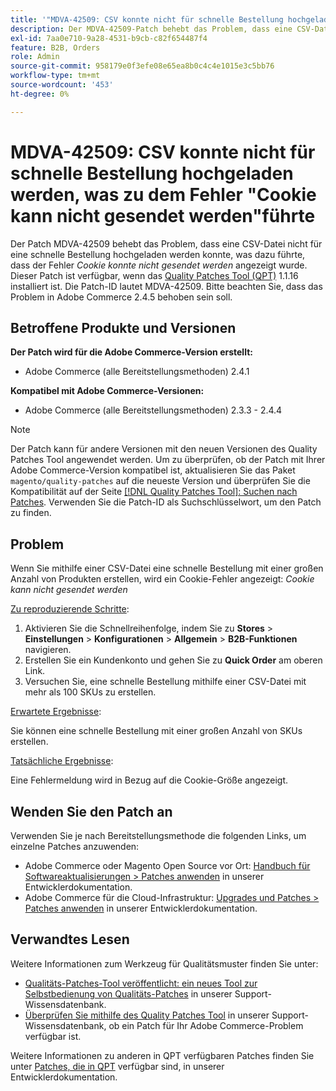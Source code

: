```yaml
---
title: '"MDVA-42509: CSV konnte nicht für schnelle Bestellung hochgeladen werden, was zu dem Fehler "Cookie kann nicht gesendet werden"führte.'
description: Der MDVA-42509-Patch behebt das Problem, dass eine CSV-Datei nicht für eine schnelle Bestellung hochgeladen werden konnte, was dazu führte, dass der Cookie-Fehler nicht gesendet werden konnte. Dieser Patch ist verfügbar, wenn das [Quality Patches Tool (QPT)](/help/announcements/adobe-commerce-announcements/magento-quality-patches-released-new-tool-to-self-serve-quality-patches.md) 1.1.16 installiert ist. Die Patch-ID lautet MDVA-42509. Bitte beachten Sie, dass das Problem in Adobe Commerce 2.4.5 behoben sein soll.
exl-id: 7aa0e710-9a28-4531-b9cb-c82f654487f4
feature: B2B, Orders
role: Admin
source-git-commit: 958179e0f3efe08e65ea8b0c4c4e1015e3c5bb76
workflow-type: tm+mt
source-wordcount: '453'
ht-degree: 0%

---
```


# MDVA-42509: CSV konnte nicht für schnelle Bestellung hochgeladen werden, was zu dem Fehler &quot;Cookie kann nicht gesendet werden&quot;führte

Der Patch MDVA-42509 behebt das Problem, dass eine CSV-Datei nicht für eine schnelle Bestellung hochgeladen werden konnte, was dazu führte, dass der Fehler *Cookie konnte nicht gesendet werden* angezeigt wurde. Dieser Patch ist verfügbar, wenn das [Quality Patches Tool (QPT)](/help/announcements/adobe-commerce-announcements/magento-quality-patches-released-new-tool-to-self-serve-quality-patches.md) 1.1.16 installiert ist. Die Patch-ID lautet MDVA-42509. Bitte beachten Sie, dass das Problem in Adobe Commerce 2.4.5 behoben sein soll.

## Betroffene Produkte und Versionen

**Der Patch wird für die Adobe Commerce-Version erstellt:**

* Adobe Commerce (alle Bereitstellungsmethoden) 2.4.1

**Kompatibel mit Adobe Commerce-Versionen:**

* Adobe Commerce (alle Bereitstellungsmethoden) 2.3.3 - 2.4.4

>[!NOTE]
>
>Der Patch kann für andere Versionen mit den neuen Versionen des Quality Patches Tool angewendet werden. Um zu überprüfen, ob der Patch mit Ihrer Adobe Commerce-Version kompatibel ist, aktualisieren Sie das Paket `magento/quality-patches` auf die neueste Version und überprüfen Sie die Kompatibilität auf der Seite [[!DNL Quality Patches Tool]: Suchen nach Patches](https://devdocs.magento.com/quality-patches/tool.html#patch-grid). Verwenden Sie die Patch-ID als Suchschlüsselwort, um den Patch zu finden.

## Problem

Wenn Sie mithilfe einer CSV-Datei eine schnelle Bestellung mit einer großen Anzahl von Produkten erstellen, wird ein Cookie-Fehler angezeigt: *Cookie kann nicht gesendet werden*

<u>Zu reproduzierende Schritte</u>:

1. Aktivieren Sie die Schnellreihenfolge, indem Sie zu **Stores** > **Einstellungen** > **Konfigurationen** > **Allgemein** > **B2B-Funktionen** navigieren.
1. Erstellen Sie ein Kundenkonto und gehen Sie zu **Quick Order** am oberen Link.
1. Versuchen Sie, eine schnelle Bestellung mithilfe einer CSV-Datei mit mehr als 100 SKUs zu erstellen.

<u>Erwartete Ergebnisse</u>:

Sie können eine schnelle Bestellung mit einer großen Anzahl von SKUs erstellen.

<u>Tatsächliche Ergebnisse</u>:

Eine Fehlermeldung wird in Bezug auf die Cookie-Größe angezeigt.

## Wenden Sie den Patch an

Verwenden Sie je nach Bereitstellungsmethode die folgenden Links, um einzelne Patches anzuwenden:

* Adobe Commerce oder Magento Open Source vor Ort: [Handbuch für Softwareaktualisierungen > Patches anwenden](https://devdocs.magento.com/guides/v2.4/comp-mgr/patching/mqp.html) in unserer Entwicklerdokumentation.
* Adobe Commerce für die Cloud-Infrastruktur: [Upgrades und Patches > Patches anwenden](https://devdocs.magento.com/cloud/project/project-patch.html) in unserer Entwicklerdokumentation.

## Verwandtes Lesen

Weitere Informationen zum Werkzeug für Qualitätsmuster finden Sie unter:

* [Qualitäts-Patches-Tool veröffentlicht: ein neues Tool zur Selbstbedienung von Qualitäts-Patches](/help/announcements/adobe-commerce-announcements/magento-quality-patches-released-new-tool-to-self-serve-quality-patches.md) in unserer Support-Wissensdatenbank.
* [Überprüfen Sie mithilfe des Quality Patches Tool](/help/support-tools/patches-available-in-qpt-tool/check-patch-for-magento-issue-with-magento-quality-patches.md) in unserer Support-Wissensdatenbank, ob ein Patch für Ihr Adobe Commerce-Problem verfügbar ist.

Weitere Informationen zu anderen in QPT verfügbaren Patches finden Sie unter [Patches, die in QPT](https://devdocs.magento.com/quality-patches/tool.html#patch-grid) verfügbar sind, in unserer Entwicklerdokumentation.
